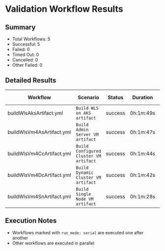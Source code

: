 # Validation Workflow Results

## Summary
- Total Workflows: 5
- Successful: 5
- Failed: 0
- Timed Out: 0
- Cancelled: 0
- Other Failed: 0

## Detailed Results

| Workflow | Scenario | Status | Duration | Run URL |
|----------|----------|---------|-----------|----------|
| buildWlsAksArtifact.yml | `Build WLS on AKS artifact` | success | 0h:1m:49s | [View Run](https://github.com/azure-javaee/weblogic-azure/actions/runs/17421608380) |
| buildWlsVm4AsArtifact.yml | `Build Admin Server VM artifact` | success | 0h:1m:47s | [View Run](https://github.com/azure-javaee/weblogic-azure/actions/runs/17421609692) |
| buildWlsVm4CcArtifact.yml | `Build Configured Cluster VM artifact` | success | 0h:1m:44s | [View Run](https://github.com/azure-javaee/weblogic-azure/actions/runs/17421610920) |
| buildWlsVm4DcArtifact.yml | `Build Dynamic Cluster VM artifact` | success | 0h:1m:42s | [View Run](https://github.com/azure-javaee/weblogic-azure/actions/runs/17421612408) |
| buildWlsVm4SnArtifact.yml | `Build Single Node VM artifact` | success | 0h:1m:28s | [View Run](https://github.com/azure-javaee/weblogic-azure/actions/runs/17421614060) |


## Execution Notes
- Workflows marked with `run_mode: serial` are executed one after another
- Other workflows are executed in parallel
